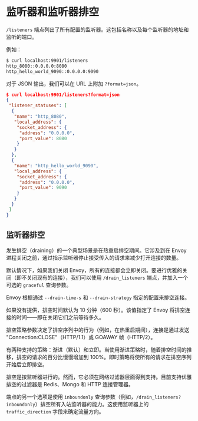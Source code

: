 # 监听器和监听器排空

`/listeners` 端点列出了所有配置的监听器。这包括名称以及每个监听器的地址和监听的端口。

例如：

```sh
$ curl localhost:9901/listeners
http_8080::0.0.0.0:8080
http_hello_world_9090::0.0.0.0:9090
```

对于 JSON 输出，我们可以在 URL 上附加 `?format=json`。

```json
$ curl localhost:9901/listeners?format=json
{
 "listener_statuses": [
  {
   "name": "http_8080",
   "local_address": {
    "socket_address": {
     "address": "0.0.0.0",
     "port_value": 8080
    }
   }
  },
  {
   "name": "http_hello_world_9090",
   "local_address": {
    "socket_address": {
     "address": "0.0.0.0",
     "port_value": 9090
    }
   }
  }
 ]
}
```

## 监听器排空

发生排空（draining）的一个典型场景是在热重启排空期间。它涉及到在 Envoy 进程关闭之前，通过指示监听器停止接受传入的请求来减少打开连接的数量。

默认情况下，如果我们关闭 Envoy，所有的连接都会立即关闭。要进行优雅的关闭（即不关闭现有的连接），我们可以使用 `/drain_listeners` 端点，并加入一个可选的 `graceful` 查询参数。

Envoy 根据通过 `--drain-time-s` 和 `--drain-strategy` 指定的配置来排空连接。

如果没有提供，排空时间默认为 10 分钟（600 秒）。该值指定了 Envoy 将排空连接的时间——即在关闭它们之前等待多久。

排空策略参数决定了排空序列中的行为（例如，在热重启期间），连接是通过发送 "Connection:CLOSE"（HTTP/1.1）或 GOAWAY 帧（HTTP/2）。

有两种支持的策略：渐进（默认）和立即。当使用渐进策略时，随着排空时间的推移，排空的请求的百分比慢慢增加到 100%。即时策略将使所有的请求在排空序列开始后立即排空。

排空是按监听器进行的。然而，它必须在网络过滤器层面得到支持。目前支持优雅排空的过滤器是 Redis、Mongo 和 HTTP 连接管理器。

端点的另一个选项是使用 `inboundonly` 查询参数（例如，`/drain_listeners?inboundonly`）排空所有入站监听器的能力。这使用监听器上的 `traffic_direction` 字段来确定流量方向。